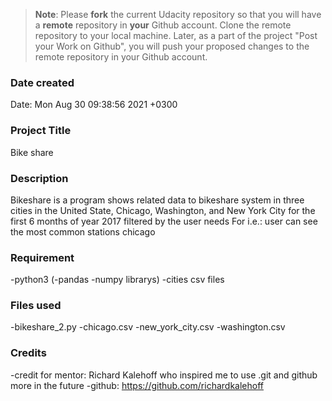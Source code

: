 >**Note**: Please **fork** the current Udacity repository so that you will have a **remote** repository in **your** Github account. Clone the remote repository to your local machine. Later, as a part of the project "Post your Work on Github", you will push your proposed changes to the remote repository in your Github account.

### Date created
Date:   Mon Aug 30 09:38:56 2021 +0300

### Project Title
Bike  share

### Description
Bikeshare is a program shows related data to bikeshare system in three cities in the United State, Chicago, Washington, and New York City 
for the first 6 months of year 2017 filtered by the user needs
For i.e.: user can see the most common stations chicago

### Requirement
-python3  (-pandas -numpy librarys)
-cities csv files

### Files used
-bikeshare_2.py
-chicago.csv
-new_york_city.csv
-washington.csv

### Credits
-credit for mentor: Richard Kalehoff  who inspired me to use .git and github more in the future    -github: https://github.com/richardkalehoff

